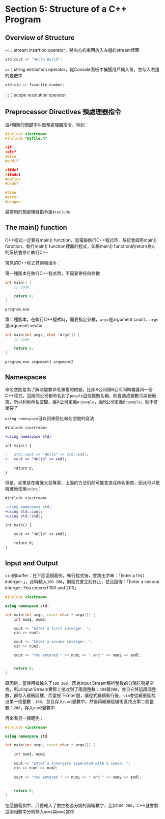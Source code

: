 # Section 5: Structure of a C++ Program

## Overview of Structure

`<<`：stream insertion operator，將右方的東西放入左邊的stream裡面

```cpp
std:cout << "Hello World";
```

`>>`：string extraction operator，從Console面板中捕獲用戶輸入值，並存入右邊的變數中

```cpp
std:cin >> favorite_number;
```

`::`：scope resolution operator


## Preprocessor Directives 預處理器指令

由`#`開頭的關鍵字叫做預處理器指令，例如：

```cpp
#include <iostream>
#include "myfile.h"

#if
#elif
#else
#endif

#ifdef
#ifndef
#define
#undef

#line
#error
#pragma
```

最常用的預處理器指令是`#include`

## The main() function

C++程式一定要有main() function，當電腦執行C++程式時，系統會調用main() function，執行main() function裡面的程式，如果main() function的return為`0`，則系統會停止執行C++

常見的C++程式有兩種版本：

第一種版本在執行C++程式時，不需要帶任何參數

```cpp
int main() {
	// code

	return 0;
}
```

```zsh
program.exe
```

第二種版本，在執行C++程式時，需要指定參數，`argc`是argument count，`argv`是argument vector

```cpp
int main(int argc, char *argv[]) {
	// code

	return 0;
}
```

```zsh
program.exe argument1 argument2
```

## Namespaces

命名空間是為了解決變數命名重複的問題，比如A公司跟B公司同時維護同一份C++程式，這兩間公司都命名到了`people`這個變數名稱，則會造成變數污染跟衝突，所以利用命名空間，讓A公司定義`A:people`，而B公司定義`B:people`，就不會衝突了

`using namespace`可以用來簡化命名空間的寫法
```diff cpp
#include <iostream>

+using namespace std;

int main() {

-	std::cout << "Hello" << std::endl;
+	cout << "Hello" << endl;
	
	return 0;
}
```

但是，如果是在維護大型專案，上面的方法仍然可能會造成命名衝突，因此可以更精確地使用`using`：
```diff cpp
#include <iostream>

-using namespace std;
+using std::cout;
+using std::endl;

int main() {

	cout << "Hello" << endl;
	
	return 0;
}
```

## Input and Output

`cin`的buffer：在下面這個範例，執行程式後，會跳出字串：「Enter a first interger: 」，此時輸入`100 200`，則程式會立刻終止，並且回傳：「Enter a second interger: You entered 100 and 200」

```cpp
#include <iostream>

using namespace std;

int main(int argc, const char * argv[]) {
	int num1, num2;

	cout << "Enter a first interger: ";
	cin >> num1;

	cout << "Enter a second interger: ";
	cin >> num2;

	cout << "You entered " << num1 << " and " << num2 << endl;


	return 0;
}
```

原因是，當使用者輸入了`100 200`，因為Input Stream解析整數的分隔符號是空格，所以Input Stream實際上接收到了兩個整數：`100`跟`200`，並且它將這兩個整數，都存入緩衝區裡，而當按下Enter鍵，讓程式繼續執行後，`cin`會從緩衝區找出第一個整數：`100`，並且存入`num1`變數中，然後再繼續從緩衝區找出第二個整數：`200`，存入`num2`變數中

再來看另一個範例：

```cpp
#include <iostream>

using namespace std;

int main(int argc, const char * argv[]) {
    
    int num1, num2;
    
    cout << "Enter 2 intergers seperated with a space: ";
    cin >> num1 >> num2;
    
    cout << "You entered " << num1 << " and " << num2 << endl;
    
    
    return 0;
}
```

在這個範例中，只要輸入了由空格區分開的兩組數字，比如`100 200`，C++就會將這兩組數字分別存入`num1`與`num2`當中
